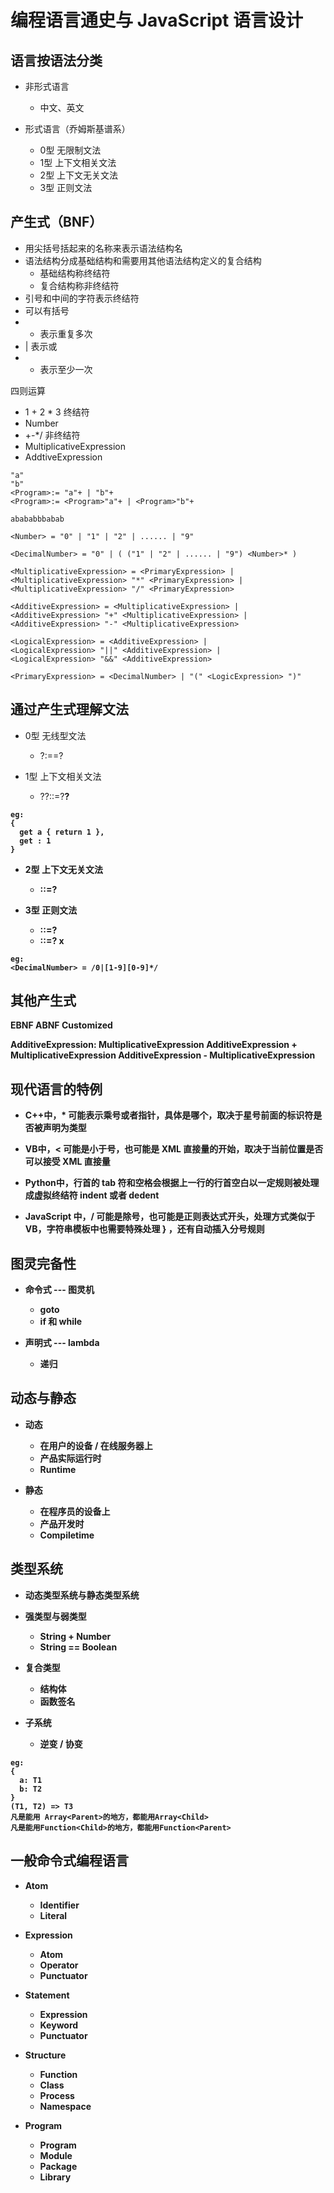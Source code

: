 # 编程语言通史与 JavaScript 语言设计

## 语言按语法分类

- 非形式语言
  - 中文、英文

- 形式语言（乔姆斯基谱系）
  - 0型 无限制文法
  - 1型 上下文相关文法
  - 2型 上下文无关文法
  - 3型 正则文法

## 产生式（BNF）

- 用尖括号括起来的名称来表示语法结构名
- 语法结构分成基础结构和需要用其他语法结构定义的复合结构
  - 基础结构称终结符
  - 复合结构称非终结符
- 引号和中间的字符表示终结符
- 可以有括号
- * 表示重复多次
- | 表示或
- + 表示至少一次

四则运算
  - 1 + 2 * 3
终结符
  - Number
  - +-*/
非终结符
  - MultiplicativeExpression
  - AddtiveExpression

```
"a"
"b"
<Program>:= "a"+ | "b"+
<Program>:= <Program>"a"+ | <Program>"b"+

abababbbabab

<Number> = "0" | "1" | "2" | ...... | "9"

<DecimalNumber> = "0" | ( ("1" | "2" | ...... | "9") <Number>* )

<MultiplicativeExpression> = <PrimaryExpression> |
<MultiplicativeExpression> "*" <PrimaryExpression> |
<MultiplicativeExpression> "/" <PrimaryExpression>

<AdditiveExpression> = <MultiplicativeExpression> | 
<AdditiveExpression> "+" <MultiplicativeExpression> |
<AdditiveExpression> "-" <MultiplicativeExpression>

<LogicalExpression> = <AdditiveExpression> |
<LogicalExpression> "||" <AdditiveExpression> |
<LogicalExpression> "&&" <AdditiveExpression>

<PrimaryExpression> = <DecimalNumber> | "(" <LogicExpression> ")"
```

## 通过产生式理解文法

- 0型 无线型文法
  - ?:==?

- 1型 上下文相关文法
  - ?<A>?::=?<B>?

```
eg: 
{
  get a { return 1 },
  get : 1
}
```

- 2型 上下文无关文法
  - <A>::=?

- 3型 正则文法
  - <A>::=<A>?
  - <A>::=?<A> x
  
```
eg: 
<DecimalNumber> = /0|[1-9][0-9]*/
```

## 其他产生式

EBNF ABNF Customized

AdditiveExpression:
  MultiplicativeExpression
  AdditiveExpression + MultiplicativeExpression
  AdditiveExpression - MultiplicativeExpression

## 现代语言的特例

- C++中，* 可能表示乘号或者指针，具体是哪个，取决于星号前面的标识符是否被声明为类型

- VB中，< 可能是小于号，也可能是 XML 直接量的开始，取决于当前位置是否可以接受 XML 直接量

- Python中，行首的 tab 符和空格会根据上一行的行首空白以一定规则被处理成虚拟终结符 indent 或者 dedent

- JavaScript 中，/ 可能是除号，也可能是正则表达式开头，处理方式类似于 VB，字符串模板中也需要特殊处理 } ，还有自动插入分号规则

## 图灵完备性

- 命令式 --- 图灵机
  - goto
  - if 和 while

- 声明式 --- lambda
  - 递归
  
## 动态与静态

- 动态
  - 在用户的设备 / 在线服务器上
  - 产品实际运行时
  - Runtime

- 静态
  - 在程序员的设备上
  - 产品开发时
  - Compiletime

## 类型系统

- 动态类型系统与静态类型系统

- 强类型与弱类型
  - String + Number
  - String == Boolean

- 复合类型
  - 结构体
  - 函数签名

- 子系统
  - 逆变 / 协变

```
eg:
{
  a: T1
  b: T2
}
(T1, T2) => T3
凡是能用 Array<Parent>的地方，都能用Array<Child>
凡是能用Function<Child>的地方，都能用Function<Parent>
```


## 一般命令式编程语言

- Atom
  - Identifier
  - Literal

- Expression
  - Atom
  - Operator
  - Punctuator

- Statement
  - Expression
  - Keyword
  - Punctuator

- Structure
  - Function
  - Class
  - Process
  - Namespace

- Program
  - Program
  - Module
  - Package
  - Library
